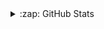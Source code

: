 
<details>
<summary>:zap: GitHub Stats </summary>
<div align="left">
  <img src="https://github-readme-stats-git-master-luisfilipemsp.vercel.app/api/?username=luisfilipemsp&layout=compact&title_color=000000&bg_color=FFFFFF&ver=2" />
</div>
</details>
 
